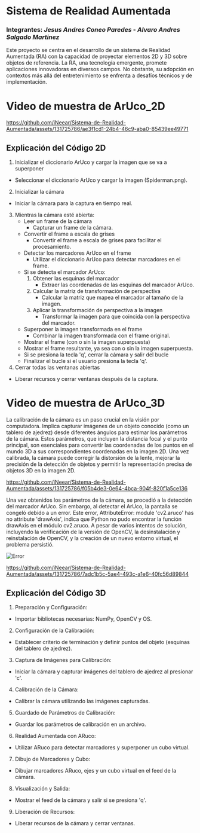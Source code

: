 # Sistema de Realidad Aumentada
### **Integrantes**: *Jesus Andres Coneo Paredes* - *Alvaro Andres Salgado Martinez*

Este proyecto se centra en el desarrollo de un sistema de Realidad Aumentada (RA) con la capacidad de proyectar elementos 2D y 3D sobre objetos de referencia. La RA, una tecnología emergente, promete aplicaciones innovadoras en diversos campos. No obstante, su adopción en contextos más allá del entretenimiento se enfrenta a desafíos técnicos y de implementación.

# Video de muestra de ArUco_2D

https://github.com/iNeear/Sistema-de-Realidad-Aumentada/assets/131725786/ae3f1cd1-24b4-46c9-aba0-85439ee49771

## Explicación del Código 2D
1. Inicializar el diccionario ArUco y cargar la imagen que se va a superponer
  - Seleccionar el diccionario ArUco y cargar la imagen (Spiderman.png).

2. Inicializar la cámara
  - Iniciar la cámara para la captura en tiempo real.

3. Mientras la cámara esté abierta:
   - Leer un frame de la cámara
     - Capturar un frame de la cámara.
   - Convertir el frame a escala de grises
     - Convertir el frame a escala de grises para facilitar el procesamiento.
   - Detectar los marcadores ArUco en el frame
     - Utilizar el diccionario ArUco para detectar marcadores en el frame.
   - Si se detecta el marcador ArUco:
     1. Obtener las esquinas del marcador
        - Extraer las coordenadas de las esquinas del marcador ArUco.
     2. Calcular la matriz de transformación de perspectiva
        - Calcular la matriz que mapea el marcador al tamaño de la imagen.
     3. Aplicar la transformación de perspectiva a la imagen
        - Transformar la imagen para que coincida con la perspectiva del marcador.
    - Superponer la imagen transformada en el frame
        - Combinar la imagen transformada con el frame original.
    - Mostrar el frame (con o sin la imagen superpuesta)
     - Mostrar el frame resultante, ya sea con o sin la imagen superpuesta.
    - Si se presiona la tecla 'q', cerrar la cámara y salir del bucle
     - Finalizar el bucle si el usuario presiona la tecla 'q'.
5. Cerrar todas las ventanas abiertas
  - Liberar recursos y cerrar ventanas después de la captura.

# Video de muestra de ArUco_3D

La calibración de la cámara es un paso crucial en la visión por computadora. Implica capturar imágenes de un objeto conocido (como un tablero de ajedrez) desde diferentes ángulos para estimar los parámetros de la cámara. Estos parámetros, que incluyen la distancia focal y el punto principal, son esenciales para convertir las coordenadas de los puntos en el mundo 3D a sus correspondientes coordenadas en la imagen 2D. Una vez calibrada, la cámara puede corregir la distorsión de la lente, mejorar la precisión de la detección de objetos y permitir la representación precisa de objetos 3D en la imagen 2D.

https://github.com/iNeear/Sistema-de-Realidad-Aumentada/assets/131725786/f05b4de3-0e64-4bca-904f-820f1a5ce136

Una vez obtenidos los parámetros de la cámara, se procedió a la detección del marcador ArUco. Sin embargo, al detectar el ArUco, la pantalla se congeló debido a un error. Este error, AttributeError: module 'cv2.aruco' has no attribute 'drawAxis', indica que Python no pudo encontrar la función drawAxis en el módulo cv2.aruco. A pesar de varios intentos de solución, incluyendo la verificación de la versión de OpenCV, la desinstalación y reinstalación de OpenCV, y la creación de un nuevo entorno virtual, el problema persistió. 

![Error](https://github.com/iNeear/Sistema-de-Realidad-Aumentada/assets/131725786/b1e587ce-e209-4415-b432-c0ce06e8eb15)

https://github.com/iNeear/Sistema-de-Realidad-Aumentada/assets/131725786/7adc1b5c-5ae4-493c-a1e6-40fc56d89844

## Explicación del Código 3D

1. Preparación y Configuración:
  - Importar bibliotecas necesarias: NumPy, OpenCV y OS.
2. Configuración de la Calibración:
  - Establecer criterio de terminación y definir puntos del objeto (esquinas del tablero de ajedrez).
3. Captura de Imágenes para Calibración:
  - Iniciar la cámara y capturar imágenes del tablero de ajedrez al presionar 'c'.
4. Calibración de la Cámara:
  - Calibrar la cámara utilizando las imágenes capturadas.
5. Guardado de Parámetros de Calibración:
  - Guardar los parámetros de calibración en un archivo.
6. Realidad Aumentada con ARuco:
- Utilizar ARuco para detectar marcadores y superponer un cubo virtual.
7. Dibujo de Marcadores y Cubo:
  - Dibujar marcadores ARuco, ejes y un cubo virtual en el feed de la cámara.
8. Visualización y Salida:
  - Mostrar el feed de la cámara y salir si se presiona 'q'.
9. Liberación de Recursos:
- Liberar recursos de la cámara y cerrar ventanas.











